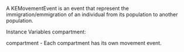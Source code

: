 A KEMovementEvent is an event that represent the immigration/emmigration of an individual from its population to another population.

Instance Variables
	compartment:		<Symbol>

compartment
	- Each compartment has its own movement event.
